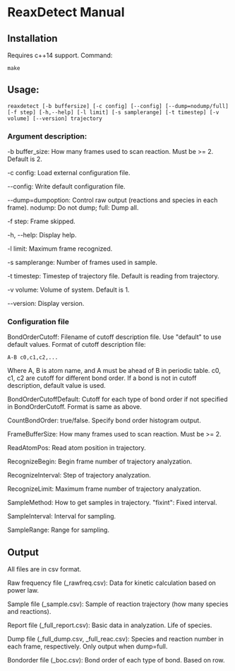 # ReaxDetect Manual 

## Installation

Requires c++14 support. Command:

    make 

## Usage: 

	reaxdetect [-b buffersize] [-c config] [--config] [--dump=nodump/full] [-f step] [-h,--help] [-l limit] [-s samplerange] [-t timestep] [-v volume] [--version] trajectory

### Argument description:

-b buffer_size: How many frames used to scan reaction. Must be >= 2. Default is 2.

-c config:      Load external configuration file.

--config:       Write default configuration file.

--dump=dumpoption:  Control raw output (reactions and species in each frame). nodump: Do not dump; full: Dump all.

-f step:        Frame skipped.

-h, --help:     Display help.

-l limit:       Maximum frame recognized.

-s samplerange: Number of frames used in sample.

-t timestep:    Timestep of trajectory file. Default is reading from trajectory.

-v volume:      Volume of system. Default is 1.

--version:      Display version.


### Configuration file

BondOrderCutoff:    Filename of cutoff description file. Use "default" to use default values. Format of cutoff description file:
    
    A-B c0,c1,c2,...

Where A, B is atom name, and A must be ahead of B in periodic table. c0, c1, c2 are cutoff for different bond order.
If a bond is not in cutoff description, default value is used.

BondOrderCutoffDefault: Cutoff for each type of bond order if not specified in BondOrderCutoff. Format is same as above.

CountBondOrder:     true/false. Specify bond order histogram output.

FrameBufferSize:    How many frames used to scan reaction. Must be >= 2.

ReadAtomPos:        Read atom position in trajectory.

RecognizeBegin:     Begin frame number of trajectory analyzation.

RecognizeInterval:  Step of trajectory analyzation.

RecognizeLimit:     Maximum frame number of trajectory analyzation.

SampleMethod:       How to get samples in trajectory. "fixint": Fixed interval.

SampleInterval:     Interval for sampling.

SampleRange:        Range for sampling.


## Output

All files are in csv format.

Raw frequency file (_rawfreq.csv):  Data for kinetic calculation based on power law.

Sample file (_sample.csv):          Sample of reaction trajectory (how many species and reactions).

Report file (_full_report.csv):     Basic data in analyzation. Life of species.

Dump file (_full_dump.csv, _full_reac.csv): Species and reaction number in each frame, respectively. Only output when dump=full.

Bondorder file (_boc.csv):          Bond order of each type of bond. Based on row.